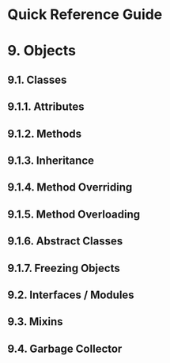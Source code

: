 Quick Reference Guide
=====================

# 9. Objects

## 9.1. Classes

## 9.1.1. Attributes

## 9.1.2. Methods

## 9.1.3. Inheritance

## 9.1.4. Method Overriding

## 9.1.5. Method Overloading

## 9.1.6. Abstract Classes

## 9.1.7. Freezing Objects

## 9.2. Interfaces / Modules

## 9.3. Mixins

## 9.4. Garbage Collector

